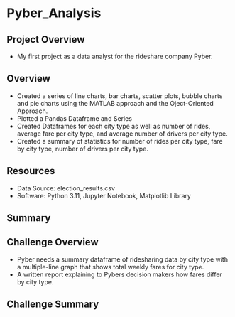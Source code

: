 # Pyber_Analysis

## Project Overview 
- My first project as a data analyst for the rideshare company Pyber.

## Overview
- Created a series of line charts, bar charts, scatter plots, bubble charts and pie charts using the MATLAB approach and the Oject-Oriented Approach.
- Plotted a Pandas Dataframe and Series
- Created Dataframes for each city type as well as number of rides, average fare per city type, and average number of drivers per city type.
- Created a summary of statistics for number of rides per city type, fare by city type, number of drivers per city type.
## Resources 
- Data Source: election_results.csv
- Software: Python 3.11, Jupyter Notebook, Matplotlib Library 

## Summary

## Challenge Overview
- Pyber needs a summary dataframe of ridesharing data by city type with a multiple-line graph that shows total weekly fares for city type.
- A written report explaining to Pybers decision makers how fares differ by city type.
## Challenge Summary


